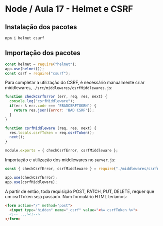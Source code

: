 # Node / Aula 17 - Helmet e CSRF

## Instalação dos pacotes

`npm i helmet csurf`

## Importação dos pacotes

```js
const helmet = require("helmet");
app.use(helmet());
const csrf = require("csurf");
```

Para completar a utilização do CSRF, é necessário manualmente criar middlewares, `./src/middlewares/csrfMiddlewares.js`:
```js
function checkCsrfError (err, req, res, next) {
  console.log("csrfMiddleware");
  if(err & err.code === 'EBADCSRFTOKEN') {
    return res.json({error: 'BAD CSRF'});
  }
}

function csrfMiddleware (req, res, next) {
  res.locals.csrfToken = req.csrfToken();
  next();
}

module.exports = { checkCsrfError, csrfMiddleware };
```

Importação e utilização dos middlewares no `server.js`:

```js
const { checkCsrfError, csrfMiddleware } = require("./middlewares/csrfmiddleware");

app.use(checkCsrfError);
app.use(csrfMiddleware);
```

A partir de então, toda requisição POST, PATCH, PUT, DELETE, requer que um csrfToken seja passado. Num formulário HTML teríamos: 
```html
<form action="/" method="post">
  <input type="hidden" name="_csrf" value="<%= csrfToken %>">
  <!-- ...><!-->
</form>
```

